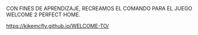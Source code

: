 CON FINES DE APRENDIZAJE, RECREAMOS EL COMANDO PARA EL JUEGO WELCOME 2 PERFECT HOME.

https://kikemcfly.github.io/WELCOME-TO/
